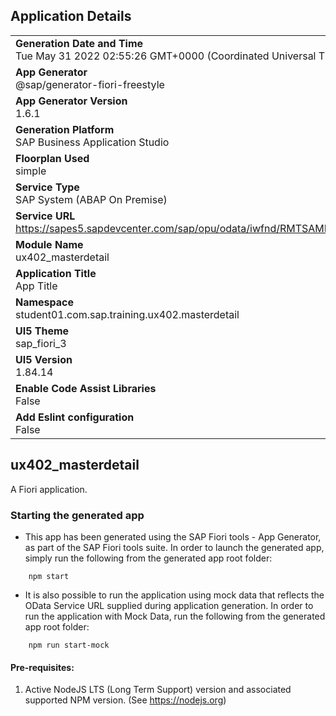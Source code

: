 ## Application Details
|               |
| ------------- |
|**Generation Date and Time**<br>Tue May 31 2022 02:55:26 GMT+0000 (Coordinated Universal Time)|
|**App Generator**<br>@sap/generator-fiori-freestyle|
|**App Generator Version**<br>1.6.1|
|**Generation Platform**<br>SAP Business Application Studio|
|**Floorplan Used**<br>simple|
|**Service Type**<br>SAP System (ABAP On Premise)|
|**Service URL**<br>https://sapes5.sapdevcenter.com/sap/opu/odata/iwfnd/RMTSAMPLEFLIGHT
|**Module Name**<br>ux402_masterdetail|
|**Application Title**<br>App Title|
|**Namespace**<br>student01.com.sap.training.ux402.masterdetail|
|**UI5 Theme**<br>sap_fiori_3|
|**UI5 Version**<br>1.84.14|
|**Enable Code Assist Libraries**<br>False|
|**Add Eslint configuration**<br>False|

## ux402_masterdetail

A Fiori application.

### Starting the generated app

-   This app has been generated using the SAP Fiori tools - App Generator, as part of the SAP Fiori tools suite.  In order to launch the generated app, simply run the following from the generated app root folder:

```
    npm start
```

- It is also possible to run the application using mock data that reflects the OData Service URL supplied during application generation.  In order to run the application with Mock Data, run the following from the generated app root folder:

```
    npm run start-mock
```

#### Pre-requisites:

1. Active NodeJS LTS (Long Term Support) version and associated supported NPM version.  (See https://nodejs.org)


